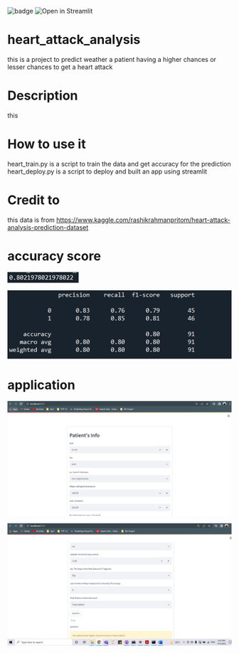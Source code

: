 ![badge](https://img.shields.io/badge/Python-3776AB?style=for-the-badge&logo=python&logoColor=white)
![Open in Streamlit](https://static.streamlit.io/badges/streamlit_badge_black_white.svg)
# heart_attack_analysis
  this is a project to predict weather a patient having a higher chances or lesser chances to get a heart attack

# Description
  this 
  
# How to use it
 heart_train.py is a script to train the data and get accuracy for the prediction
 heart_deploy.py is a script to deploy and built an app using streamlit

# Credit to
this data is from https://www.kaggle.com/rashikrahmanpritom/heart-attack-analysis-prediction-dataset


# accuracy score

![image](static/accuracy_score.PNG)

![myimage](static/classification_report.PNG)

# application
![myimage](static/web_app1.PNG)


![myimage](static/webapp2.PNG)

